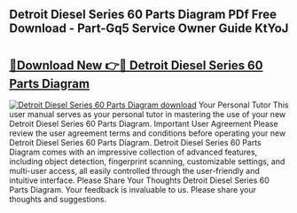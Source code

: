 ## Detroit Diesel Series 60 Parts Diagram PDf Free Download - Part-Gq5 Service Owner Guide KtYoJ

# <h2><a href="http://dfkjbn4.blite.top/?on=Detroit+Diesel+Series+60+Parts+Diagram">🔗Download New 👉🔴 Detroit Diesel Series 60 Parts Diagram</a></h2>

[![Detroit Diesel Series 60 Parts Diagram download](https://i.imgur.com/lujVjoI.png)](http://dfkjbn4.blite.top/?on=Detroit+Diesel+Series+60+Parts+Diagram)
Your Personal Tutor This user manual serves as your personal tutor in mastering the use of your new Detroit Diesel Series 60 Parts Diagram. Important User Agreement Please review the user agreement terms and conditions before operating your new Detroit Diesel Series 60 Parts Diagram. Detroit Diesel Series 60 Parts Diagram comes with an impressive collection of advanced features, including object detection, fingerprint scanning, customizable settings, and multi-user access, all easily controlled through the user-friendly and intuitive interface. Please Share Your Thoughts Detroit Diesel Series 60 Parts Diagram. Your feedback is invaluable to us. Please share your thoughts and suggestions.

